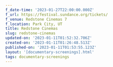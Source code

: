 ```yaml
---
f_date-time: '2023-01-27T22:00:00.000Z'
f_url: https://festival.sundance.org/tickets/
f_venue: Redstone Cinemas 7
f_location: Park City, UT
title: Redstone Cinemas
slug: redstone-cinemas
updated-on: '2023-01-11T01:52:32.706Z'
created-on: '2023-01-11T01:26:48.513Z'
published-on: '2023-01-11T01:53:55.123Z'
layout: '[documentary-screenings].html'
tags: documentary-screenings
---
```



